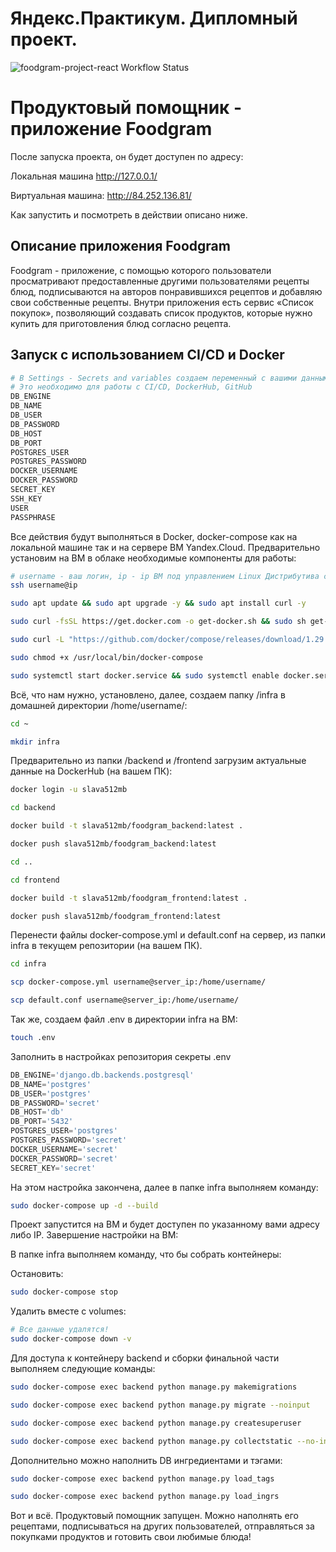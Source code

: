 # Яндекс.Практикум. Дипломный проект.
![foodgram-project-react Workflow Status](https://github.com/slava512mb/foodgram-project-react/actions/workflows/foodgram_workflow.yml/badge.svg?branch=master&event=push)
# Продуктовый помощник - приложение Foodgram

После запуска проекта, он будет доступен по адресу: 

Локальная машина http://127.0.0.1/

Виртуальная машина: http://84.252.136.81/

Как запустить и посмотреть в действии описано ниже.

## Описание приложения Foodgram
Foodgram - приложение, с помощью которого пользователи просматривают предоставленные другими пользователями рецепты блюд, подписываются на авторов понравившихся рецептов и добавляю свои собственные рецепты.
Внутри приложения есть сервис «Список покупок», позволяющий создавать список продуктов, которые нужно купить для приготовления блюд согласно рецепта.

## Запуск с использованием CI/CD и Docker

```bash
# В Settings - Secrets and variables создаем переменный с вашими данными
# Это необходимо для работы с CI/CD, DockerHub, GitHub
DB_ENGINE
DB_NAME
DB_USER
DB_PASSWORD
DB_HOST
DB_PORT
POSTGRES_USER
POSTGRES_PASSWORD
DOCKER_USERNAME
DOCKER_PASSWORD
SECRET_KEY
SSH_KEY
USER
PASSPHRASE
```

Все действия будут выполняться в Docker, docker-compose как на локальной машине так и на сервере ВМ Yandex.Cloud.
Предварительно установим на ВМ в облаке необходимые компоненты для работы:

```bash
# username - ваш логин, ip - ip ВМ под управлением Linux Дистрибутива с пакетной базой deb.
ssh username@ip
```

```bash
sudo apt update && sudo apt upgrade -y && sudo apt install curl -y
```

```bash
sudo curl -fsSL https://get.docker.com -o get-docker.sh && sudo sh get-docker.sh && sudo rm get-docker.sh
```

```bash
sudo curl -L "https://github.com/docker/compose/releases/download/1.29.2/docker-compose-$(uname -s)-$(uname -m)" -o /usr/local/bin/docker-compose
```

```bash
sudo chmod +x /usr/local/bin/docker-compose
```

```bash
sudo systemctl start docker.service && sudo systemctl enable docker.service
```

Всё, что нам нужно, установлено, далее, создаем папку /infra в домашней директории /home/username/:

```bash
cd ~
```

```bash
mkdir infra
```

Предварительно из папки /backend и /frontend загрузим актуальные данные на DockerHub (на вашем ПК):

```bash
docker login -u slava512mb
```

```bash
cd backend
```

```bash
docker build -t slava512mb/foodgram_backend:latest .
```

```bash
docker push slava512mb/foodgram_backend:latest
```

```bash
cd ..
```

```bash
cd frontend
```

```bash
docker build -t slava512mb/foodgram_frontend:latest .
```

```bash
docker push slava512mb/foodgram_frontend:latest
```

Перенести файлы docker-compose.yml и default.conf на сервер, из папки infra в текущем репозитории (на вашем ПК).

```bash
cd infra
```

```bash
scp docker-compose.yml username@server_ip:/home/username/
```

```bash
scp default.conf username@server_ip:/home/username/
```

Так же, создаем файл .env в директории infra на ВМ:

```bash
touch .env
```

Заполнить в настройках репозитория секреты .env

```python
DB_ENGINE='django.db.backends.postgresql'
DB_NAME='postgres'
DB_USER='postgres'
DB_PASSWORD='secret'
DB_HOST='db'
DB_PORT='5432' 
POSTGRES_USER='postgres'
POSTGRES_PASSWORD='secret'
DOCKER_USERNAME='secret'
DOCKER_PASSWORD='secret'
SECRET_KEY='secret'
```

На этом настройка закончена, далее в папке infra выполняем команду:

```bash
sudo docker-compose up -d --build
```

Проект запустится на ВМ и будет доступен по указанному вами адресу либо IP. Завершение настройки на ВМ:

В папке infra выполняем команду, что бы собрать контейнеры:

Остановить: 

```bash
sudo docker-compose stop
```

Удалить вместе с volumes:

```bash
# Все данные удалятся!
sudo docker-compose down -v
``` 

Для доступа к контейнеру backend и сборки финальной части выполняем следующие команды:

```bash
sudo docker-compose exec backend python manage.py makemigrations
```

```bash
sudo docker-compose exec backend python manage.py migrate --noinput
```

```bash
sudo docker-compose exec backend python manage.py createsuperuser
```

```bash
sudo docker-compose exec backend python manage.py collectstatic --no-input
```

Дополнительно можно наполнить DB ингредиентами и тэгами:

```bash
sudo docker-compose exec backend python manage.py load_tags
```

```bash
sudo docker-compose exec backend python manage.py load_ingrs
```

Вот и всё. Продуктовый помощник запущен. Можно наполнять его рецептами, подписываться на других пользователей, отправляться за покупками продуктов и готовить свои любимые блюда! 